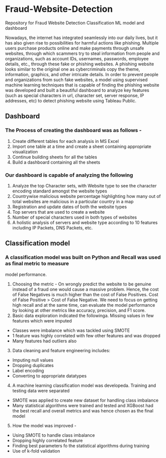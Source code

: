 # Fraud-Website-Detection
Repository for Fraud Website Detection Classification ML model and dashboard


Nowadays, the internet has integrated seamlessly into our daily lives, but it has also
given rise to possibilities for harmful actions like phishing. Multiple users purchase
products online and make payments through unsafe websites, through which scammers
try to steal information from people and organizations, such as account IDs, usernames,
passwords, employee details, etc., through these fake or phishing websites. A phishing
website looks similar to the original one as cybercriminals copy the theme, information,
graphics, and other intricate details.
In order to prevent people and organizations from such fake websites, a model using supervised
machine learning techniques that is capable of finding the phishing website was developed and
built a beautiful dashboard to analyze key features (such as special characters in url, character
set, server response, IP addresses, etc) to detect phishing website using Tableau Public.


## Dashboard
### The Process of creating the dashboard was as follows -
1. Create different tables for each analysis in MS Excel
2. Import one table at a time and create a sheet containing appropriate visualization
3. Continue building sheets for all the tables
4. Build a dashboard containing all the sheets

### Our dashboard is capable of analyzing the following
1. Analyze the top Character sets, with Website type to see the character encoding
standard amongst the website types
2. Countrywise malicious website percentage highlighting how many out of total websites
are malicious in a particular country in a map
3. Registration and update dates of both the website types
4. Top servers that are used to create a website
5. Number of special characters used in both types of websites
6. A holistic analysis of servers and website type according to 10 features including IP
Packets, DNS Packets, etc.



## Classification model
### A classification model was built on Python and Recall was used as final metric to measure
model performance.
1. Choosing the metric - On wrongly predict the website to be genuine instead of a fraud
one would cause a massive problem. Hence, the cost of False Negatives is much higher
than the cost of False Positives. Cost of False Positive > Cost of False Negative. We
need to focus on getting high recall and at the same time, can evaluate the model
performance by looking at other metrics like accuracy, precision, and F1 score.
2. Basic data exploration indicated the followinga.
Missing values in few features which were imputed
- Classes were imbalance which was tackled using SMOTE
- 1 feature was highly correlated with few other features and was dropped
- Many features had outliers also
3. Data cleaning and feature engineering includes:
- Imputing null values
- Dropping duplicates
- Label encoding
- Converting to appropriate datatypes
4. A machine learning classification model was developeda.
Training and testing data were separated
- SMOTE was applied to create new dataset for handling class imbalance
- Many statistical algorithms were trained and tested and XGBoost had the best
recall and overall metrics and was hence chosen as the final model
5. How the model was improved -
- Using SMOTE to handle class imbalance
- Dropping highly correlated feature
- Finding best parameters fo the statistical algorithms during training
- Use of k-fold validation
